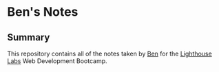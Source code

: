 # Ben's Notes
## Summary

This repository contains all of the notes taken by [Ben](https://github.com/Ben018) for the [Lighthouse Labs](https://www.lighthouselabs.ca/) Web Development Bootcamp.